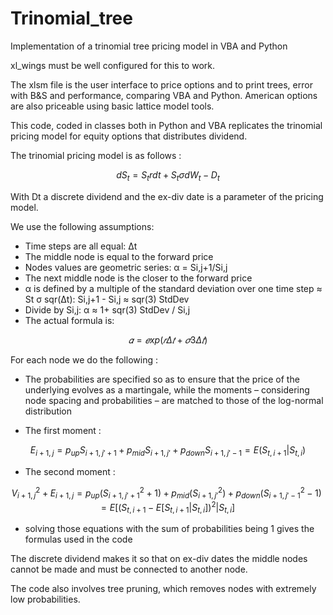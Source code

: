 # Trinomial_tree
Implementation of a trinomial tree pricing model in VBA and Python

xl_wings must be well configured for this to work.

The xlsm file is the user interface to price options and to print trees, error with B&S and performance, comparing VBA and Python.
American options are also priceable using basic lattice model tools.

This code, coded in classes both in Python and VBA replicates the trinomial pricing model for equity options that distributes dividend.

The trinomial pricing model is as follows : 

$$
dS_t = S_t r dt + S_t \sigma dW_t - D_t
$$

With Dt a discrete dividend and the ex-div date is a parameter of the pricing model.

We use the following assumptions:
- Time steps are all equal: Δt
- The middle node is equal to the forward price
- Nodes values are geometric series: α = Si,j+1/Si,j
- The next middle node is the closer to the forward price
- α is defined by a multiple of the standard deviation over one time step ≈ St σ sqr(Δt):  Si,j+1 - Si,j ≈ sqr(3) StdDev
- Divide by Si,j: α ≈ 1+ sqr(3) StdDev / Si,j
- The actual formula is: 

$$ 
𝛼 = 𝑒xp(𝑟Δ𝑡+𝜎3Δ𝑡) 
$$

For each node we do the following : 
- The probabilities are specified so as to ensure that the price of the underlying evolves as a martingale, while the moments – considering node spacing and probabilities – are matched to those of the log-normal distribution

- The first moment : 

$$ 
E_{i+1,j} = p_{up} S_{i+1,j'+1} + p_{mid} S_{i+1,j'} + p_{down} S_{i+1,j'-1} = E(S_{t,i+1} | S_{t,i})
$$ 

- The second moment : 

$$
V_{i+1,j}^2 + E_{i+1,j} = p_{up} \left(S_{i+1,j'+1}^2 + 1\right) + p_{mid} \left(S_{i+1,j'}^2\right) + p_{down} \left(S_{i+1,j'-1}^2 - 1\right) = E\left[\left(S_{t,i+1} - E\left[S_{t,i+1} \middle| S_{t,i}\right]\right)^2 \middle| S_{t,i}\right]
$$

- solving those equations with the sum of probabilities being 1 gives the formulas used in the code

The discrete dividend makes it so that on ex-div dates the middle nodes cannot be made and must be connected to another node.

The code also involves tree pruning, which removes nodes with extremely low probabilities.
